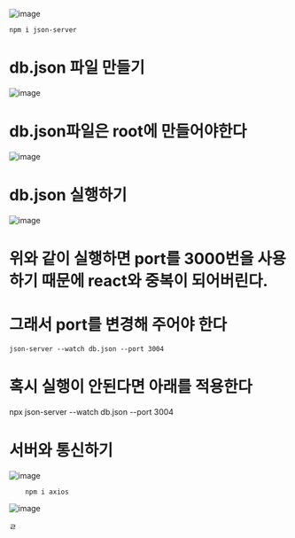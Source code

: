 ![image](https://github.com/minjukimmm/react_basiccc/assets/129017089/9dda5835-f8ff-4405-8686-43b2e74ff044)

    npm i json-server
    
# db.json 파일 만들기
![image](https://github.com/minjukimmm/react_basiccc/assets/129017089/a53f89dd-9d66-4067-ba5c-49e42fa56c51)

# db.json파일은 root에 만들어야한다

 ![image](https://github.com/minjukimmm/react_basiccc/assets/129017089/e46ee969-e8ac-4e6c-98e5-1154705351b6)
 
 
# db.json 실행하기
![image](https://github.com/minjukimmm/react_basiccc/assets/129017089/00bbf195-4c08-4bff-9a46-c733e04f5e16)

# 위와 같이 실행하면 port를 3000번을 사용하기 때문에 react와 중복이 되어버린다.
# 그래서 port를 변경해 주어야 한다
    json-server --watch db.json --port 3004

# 혹시 실행이 안된다면 아래를 적용한다
npx json-server --watch db.json --port 3004

# 서버와 통신하기

![image](https://github.com/minjukimmm/react_basiccc/assets/129017089/ce810c3d-651b-48ac-a884-6066a649e938)

        npm i axios
        
![image](https://github.com/minjukimmm/react_basiccc/assets/129017089/960cd804-8abe-4ca2-8eef-c523b49aec5b)

ㄹ
